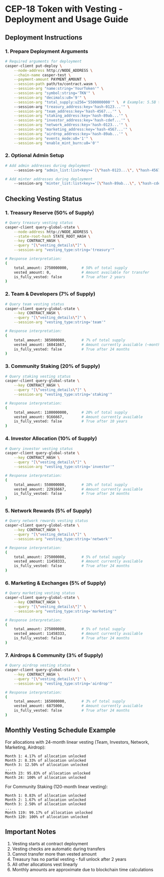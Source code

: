 # CEP-18 Token with Vesting - Deployment and Usage Guide

## Deployment Instructions

### 1. Prepare Deployment Arguments
```bash
# Required arguments for deployment
casper-client put-deploy \
    --node-address http://NODE_ADDRESS \
    --chain-name casper-test \
    --payment-amount PAYMENT_AMOUNT \
    --session-path path/to/contract.wasm \
    --session-arg "name:string='YourToken'" \
    --session-arg "symbol:string='TKN'" \
    --session-arg "decimals:u8='9'" \
    --session-arg "total_supply:u256='5500000000'" \  # Example: 5.5B tokens
    --session-arg "treasury_address:key='hash-0123...'" \
    --session-arg "team_address:key='hash-4567...'" \
    --session-arg "staking_address:key='hash-89ab...'" \
    --session-arg "investor_address:key='hash-cdef...'" \
    --session-arg "network_address:key='hash-0123...'" \
    --session-arg "marketing_address:key='hash-4567...'" \
    --session-arg "airdrop_address:key='hash-89ab...'" \
    --session-arg "events_mode:u8='1'" \
    --session-arg "enable_mint_burn:u8='0'"
```

### 2. Optional Admin Setup
```bash
# Add admin addresses during deployment
    --session-arg "admin_list:list<key>='[\"hash-0123...\", \"hash-4567...\"]'"

# Add minter addresses during deployment
    --session-arg "minter_list:list<key>='[\"hash-89ab...\", \"hash-cdef...\"]'"
```

## Checking Vesting Status

### 1. Treasury Reserve (50% of Supply)
```bash
# Query treasury vesting status
casper-client query-global-state \
    --node-address http://NODE_ADDRESS \
    --state-root-hash STATE_ROOT_HASH \
    --key CONTRACT_HASH \
    --query "[\"vesting_details\"]" \
    --session-arg "vesting_type:string='treasury'"

# Response interpretation:
(
    total_amount: 2750000000,      # 50% of total supply
    vested_amount: 0,              # Amount available for transfer
    is_fully_vested: false         # True after 2 years
)
```

### 2. Team & Developers (7% of Supply)
```bash
# Query team vesting status
casper-client query-global-state \
    --key CONTRACT_HASH \
    --query "[\"vesting_details\"]" \
    --session-arg "vesting_type:string='team'"

# Response interpretation:
(
    total_amount: 385000000,       # 7% of total supply
    vested_amount: 16041667,       # Amount currently available (~monthly release)
    is_fully_vested: false         # True after 24 months
)
```

### 3. Community Staking (20% of Supply)
```bash
# Query staking vesting status
casper-client query-global-state \
    --key CONTRACT_HASH \
    --query "[\"vesting_details\"]" \
    --session-arg "vesting_type:string='staking'"

# Response interpretation:
(
    total_amount: 1100000000,      # 20% of total supply
    vested_amount: 9166667,        # Amount currently available
    is_fully_vested: false         # True after 10 years
)
```

### 4. Investor Allocation (10% of Supply)
```bash
# Query investor vesting status
casper-client query-global-state \
    --key CONTRACT_HASH \
    --query "[\"vesting_details\"]" \
    --session-arg "vesting_type:string='investor'"

# Response interpretation:
(
    total_amount: 550000000,       # 10% of total supply
    vested_amount: 22916667,       # Amount currently available
    is_fully_vested: false         # True after 24 months
)
```

### 5. Network Rewards (5% of Supply)
```bash
# Query network rewards vesting status
casper-client query-global-state \
    --key CONTRACT_HASH \
    --query "[\"vesting_details\"]" \
    --session-arg "vesting_type:string='network'"

# Response interpretation:
(
    total_amount: 275000000,       # 5% of total supply
    vested_amount: 11458333,       # Amount currently available
    is_fully_vested: false         # True after 24 months
)
```

### 6. Marketing & Exchanges (5% of Supply)
```bash
# Query marketing vesting status
casper-client query-global-state \
    --key CONTRACT_HASH \
    --query "[\"vesting_details\"]" \
    --session-arg "vesting_type:string='marketing'"

# Response interpretation:
(
    total_amount: 275000000,       # 5% of total supply
    vested_amount: 11458333,       # Amount currently available
    is_fully_vested: false         # True after 24 months
)
```

### 7. Airdrops & Community (3% of Supply)
```bash
# Query airdrop vesting status
casper-client query-global-state \
    --key CONTRACT_HASH \
    --query "[\"vesting_details\"]" \
    --session-arg "vesting_type:string='airdrop'"

# Response interpretation:
(
    total_amount: 165000000,       # 3% of total supply
    vested_amount: 6875000,        # Amount currently available
    is_fully_vested: false         # True after 24 months
)
```

## Monthly Vesting Schedule Example

For allocations with 24-month linear vesting (Team, Investors, Network, Marketing, Airdrop):
```
Month 1: 4.17% of allocation unlocked
Month 2: 8.33% of allocation unlocked
Month 3: 12.50% of allocation unlocked
...
Month 23: 95.83% of allocation unlocked
Month 24: 100% of allocation unlocked
```

For Community Staking (120-month linear vesting):
```
Month 1: 0.83% of allocation unlocked
Month 2: 1.67% of allocation unlocked
Month 3: 2.50% of allocation unlocked
...
Month 119: 99.17% of allocation unlocked
Month 120: 100% of allocation unlocked
```

## Important Notes
1. Vesting starts at contract deployment
2. Vesting checks are automatic during transfers
3. Cannot transfer more than vested amount
4. Treasury has no partial vesting - full unlock after 2 years
5. All other allocations vest linearly
6. Monthly amounts are approximate due to blockchain time calculations
